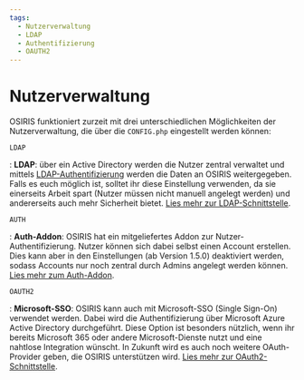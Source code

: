 ```yaml
---
tags:
  - Nutzerverwaltung
  - LDAP
  - Authentifizierung
  - OAUTH2
---
```



# Nutzerverwaltung

OSIRIS funktioniert zurzeit mit drei unterschiedlichen Möglichkeiten der Nutzerverwaltung, die über die `CONFIG.php` eingestellt werden können:


`LDAP` 

:   **LDAP**: über ein Active Directory werden die Nutzer zentral verwaltet und mittels [LDAP-Authentifizierung](https://www.redhat.com/de/topics/security/what-is-ldap-authentication) werden die Daten an OSIRIS weitergegeben. Falls es euch möglich ist, solltet ihr diese Einstellung verwenden, da sie einerseits Arbeit spart (Nutzer müssen nicht manuell angelegt werden) und andererseits auch mehr Sicherheit bietet. [Lies mehr zur LDAP-Schnittstelle](ldap.md).

`AUTH` 

:   **Auth-Addon**:
OSIRIS hat ein mitgeliefertes Addon zur Nutzer-Authentifizierung. Nutzer können sich dabei selbst einen Account erstellen. Dies kann aber in den Einstellungen (ab Version 1.5.0) deaktiviert werden, sodass Accounts nur noch zentral durch Admins angelegt werden können. [Lies mehr zum Auth-Addon](auth.md).


`OAUTH2` 

:   **Microsoft-SSO**:
OSIRIS kann auch mit Microsoft-SSO (Single Sign-On) verwendet werden. Dabei wird die Authentifizierung über Microsoft Azure Active Directory durchgeführt. Diese Option ist besonders nützlich, wenn ihr bereits Microsoft 365 oder andere Microsoft-Dienste nutzt und eine nahtlose Integration wünscht. In Zukunft wird es auch noch weitere OAuth-Provider geben, die OSIRIS unterstützen wird. [Lies mehr zur OAuth2-Schnittstelle](oauth2.md).

